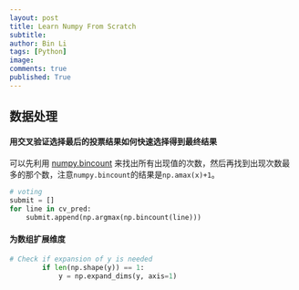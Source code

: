 ```yaml
---
layout: post
title: Learn Numpy From Scratch
subtitle:
author: Bin Li
tags: [Python]
image: 
comments: true
published: True
---
```


## 数据处理
#### 用交叉验证选择最后的投票结果如何快速选择得到最终结果
可以先利用 [numpy.bincount](https://docs.scipy.org/doc/numpy-1.15.0/reference/generated/numpy.bincount.html) 来找出所有出现值的次数，然后再找到出现次数最多的那个数，注意`numpy.bincount`的结果是`np.amax(x)+1`。
```python
# voting
submit = []
for line in cv_pred:
    submit.append(np.argmax(np.bincount(line)))
```

#### 为数组扩展维度
```python
# Check if expansion of y is needed
        if len(np.shape(y)) == 1:
            y = np.expand_dims(y, axis=1)
```
